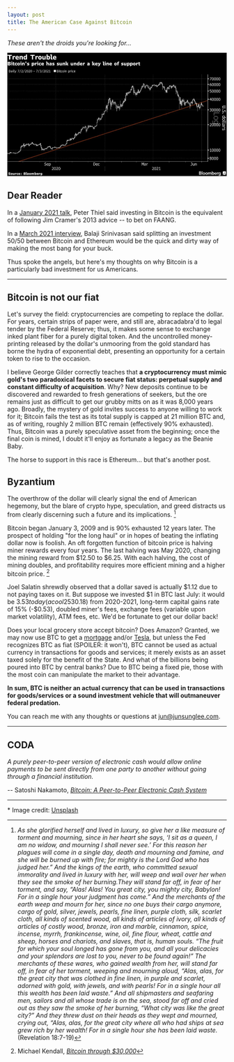 ```yaml
---
layout: post
title: The American Case Against Bitcoin
---
```


_These aren't the droids you're looking for..._

[![Bitcoin](../images/bitcoin.jpg "Bitcoin")](https://unsplash.com/s/photos/bitcoin?utm_source=unsplash&utm_medium=referral&utm_content=creditCopyText)

## Dear Reader

In a [January 2021 talk](https://podcasts.apple.com/us/podcast/the-silver-lining-peter-thiel-in-2021/id1527549379?i=1000513763854), Peter Thiel said investing in Bitcoin is the equivalent of following Jim Cramer's 2013 advice -- to bet on FAANG.

In a [March 2021 interview](https://tim.blog/2021/03/24/balaji-srinivasan), Balaji Srinivasan said splitting an investment 50/50 between Bitcoin and Ethereum would be the quick and dirty way of making the most bang for your buck.

Thus spoke the angels, but here's my thoughts on why Bitcoin is a particularly bad investment for us Americans.

---

## Bitcoin is not our fiat

Let's survey the field: cryptocurrencies are competing to replace the dollar. For years, certain strips of paper were, and still are, abracadabra'd to legal tender by the Federal Reserve; thus, it makes some sense to exchange inked plant fiber for a purely digital token. And the uncontrolled money-printing released by the dollar's unmooring from the gold standard has borne the hydra of exponential debt, presenting an opportunity for a certain token to rise to the occasion.

I believe George Gilder correctly teaches that **a cryptocurrency must mimic gold's two paradoxical facets to secure fiat status: perpetual supply and constant difficulty of acquisition**. Why? New deposits continue to be discovered and rewarded to fresh generations of seekers, but the ore remains just as difficult to get our grubby mitts on as it was 8,000 years ago. Broadly, the mystery of gold invites success to anyone willing to work for it; Bitcoin fails the test as its total supply is capped at 21 million BTC and, as of writing, roughly 2 million BTC remain (effectively 90% exhausted). Thus, Bitcoin was a purely speculative asset from the beginning; once the final coin is mined, I doubt it'll enjoy as fortunate a legacy as the Beanie Baby.

The horse to support in this race is Ethereum... but that's another post.

## Byzantium

The overthrow of the dollar will clearly signal the end of American hegemony, but the blare of crypto hype, speculation, and greed distracts us from clearly discerning such a future and its implications. [^1]

Bitcoin began January 3, 2009 and is 90% exhausted 12 years later. The prospect of holding "for the long haul" or in hopes of beating the inflating dollar now is foolish. An oft forgotten function of bitcoin price is halving miner rewards every four years. The last halving was May 2020, changing the mining reward from $12.50 to $6.25. With each halving, the cost of mining doubles, and profitability requires more efficient mining and a higher bitcoin price. [^2]

Joel Salatin shrewdly observed that a dollar saved is actually $1.12 due to not paying taxes on it. But suppose we invested $1 in BTC last July: it would be $3.53 today (a cool 253% gain). And let's adjust for 5% dollar inflation (-$0.18) from 2020-2021, long-term capital gains rate of 15% (-$0.53), doubled miner's fees, exchange fees (variable upon market volatility), ATM fees, etc. We'd be fortunate to get our dollar back!

Does your local grocery store accept bitcoin? Does Amazon? Granted, we may now use BTC to get a [mortgage](https://www.coindesk.com/us-mortgage-lender-uwm-plans-to-accept-bitcoin-payments) and/or [Tesla](https://www.fool.com/the-ascent/cryptocurrency/articles/musk-says-tesla-will-accept-bitcoin-payments-again-but-theres-a-catch/), but unless the Fed recognizes BTC as fiat (SPOILER: it won't), BTC cannot be used as actual currency in transactions for goods and services; it merely exists as an asset taxed solely for the benefit of the State. And what of the billions being poured into BTC by central banks? Due to BTC being a fixed pie, those with the most coin can manipulate the market to their advantage.

**In sum, BTC is neither an actual currency that can be used in transactions for goods/services or a sound investment vehicle that will outmaneuver federal predation.**

You can reach me with any thoughts or questions at <jun@junsunglee.com>.

---

## CODA

_A purely peer-to-peer version of electronic cash would allow online payments to be sent directly from one party to another without going through a financial institution._

-- Satoshi Nakamoto, [_Bitcoin: A Peer-to-Peer Electronic Cash System_](https://bitcoin.org/bitcoin.pdf)

---

[^1]:
    _As she glorified herself and lived in luxury, so give her a like measure of torment and mourning, since in her heart she says, ‘I sit as a queen, I am no widow, and mourning I shall never see.’ For this reason her plagues will come in a single day, death and mourning and famine, and she will be burned up with fire; for mighty is the Lord God who has judged her.” And the kings of the earth, who committed sexual immorality and lived in luxury with her, will weep and wail over her when they see the smoke of her burning.They will stand far off, in fear of her torment, and say, “Alas! Alas! You great city, you mighty city, Babylon! For in a single hour your judgment has come.” And the merchants of the earth weep and mourn for her, since no one buys their cargo anymore, cargo of gold, silver, jewels, pearls, fine linen, purple cloth, silk, scarlet cloth, all kinds of scented wood, all kinds of articles of ivory, all kinds of articles of costly wood, bronze, iron and marble, cinnamon, spice, incense, myrrh, frankincense, wine, oil, fine flour, wheat, cattle and sheep, horses and chariots, and slaves, that is, human souls. “The fruit for which your soul longed has gone from you, and all your delicacies and your splendors are lost to you, never to be found again!” The merchants of these wares, who gained wealth from her, will stand far off, in fear of her torment, weeping and mourning aloud, “Alas, alas, for the great city that was clothed in fine linen, in purple and scarlet, adorned with gold, with jewels, and with pearls! For in a single hour all this wealth has been laid waste.” And all shipmasters and seafaring men, sailors and all whose trade is on the sea, stood far off and cried out as they saw the smoke of her burning, “What city was like the great city?” And they threw dust on their heads as they wept and mourned, crying out, “Alas, alas, for the great city where all who had ships at sea grew rich by her wealth! For in a single hour she has been laid waste._ (Revelation 18:7-19)
    [^2]: Michael Kendall, [_Bitcoin through $30,000_](https://manonthemargin.com/bitcoin-through-30000/)

\* Image credit: [Unsplash](https://unsplash.com/s/photos/bitcoin?utm_source=unsplash&utm_medium=referral&utm_content=creditCopyText)
